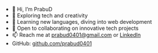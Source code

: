 - 👋 Hi, I’m PrabuD
- 👀 Exploring tech and creativity
- 🌱 Learning new languages, diving into web development
- 💞️ Open to collaborating on innovative tech projects
- 📫 Reach me at [prabud0401@gmail.com](mailto:prabud0401@gmail.com) or [LinkedIn](https://www.linkedin.com/in/prabud0401/)
- GitHub: [github.com/prabud0401](https://github.com/prabud0401)

